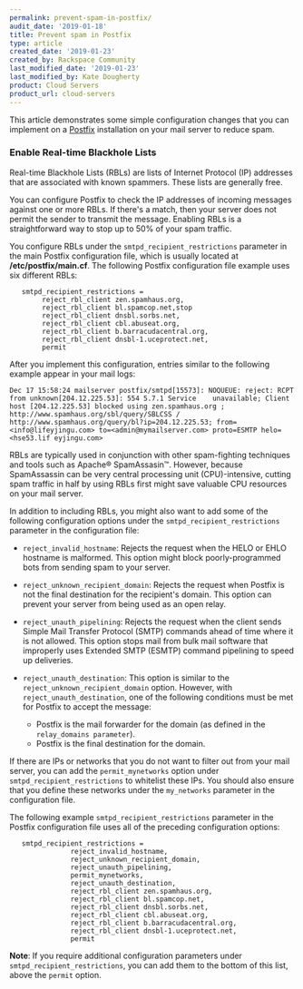 ```yaml
---
permalink: prevent-spam-in-postfix/
audit_date: '2019-01-18'
title: Prevent spam in Postfix
type: article
created_date: '2019-01-23'
created_by: Rackspace Community
last_modified_date: '2019-01-23'
last_modified_by: Kate Dougherty
product: Cloud Servers
product_url: cloud-servers
---
```


This article demonstrates some simple configuration changes that you can implement on 
a [Postfix](http://www.postfix.org) installation on your mail server to reduce spam.

### Enable Real-time Blackhole Lists

Real-time Blackhole Lists (RBLs) are lists of Internet Protocol (IP) addresses that are associated with known spammers. These lists are generally free. 

You can configure Postfix to check the IP addresses of incoming messages against one or more RBLs. If there's a match, then your server does not permit the sender to transmit the message. Enabling RBLs is a straightforward way to stop up to 50% of your spam traffic. 

You configure RBLs under the `smtpd_recipient_restrictions` parameter in the main Postfix configuration file, which is usually located at **/etc/postfix/main.cf**. The following Postfix configuration file example uses six different RBLs:

       smtpd_recipient_restrictions =
            reject_rbl_client zen.spamhaus.org,
            reject_rbl_client bl.spamcop.net,stop
            reject_rbl_client dnsbl.sorbs.net,
            reject_rbl_client cbl.abuseat.org,
            reject_rbl_client b.barracudacentral.org,
            reject_rbl_client dnsbl-1.uceprotect.net,
            permit

After you implement this configuration, entries similar to the following example appear in your mail logs:

    Dec 17 15:58:24 mailserver postfix/smtpd[15573]: NOQUEUE: reject: RCPT from unknown[204.12.225.53]: 554 5.7.1 Service    unavailable; Client host [204.12.225.53] blocked using zen.spamhaus.org ; http://www.spamhaus.org/sbl/query/SBLCSS / http://www.spamhaus.org/query/bl?ip=204.12.225.53; from=<info@lifeyjingu.com> to=<admin@mymailserver.com> proto=ESMTP helo=<hse53.lif eyjingu.com>

RBLs are typically used in conjunction with other spam-fighting techniques and tools such as Apache&reg; SpamAssasin&trade;. However, because SpamAssassin can be very central processing unit (CPU)-intensive, cutting spam traffic in half by using RBLs first might save valuable CPU resources on your mail server.

In addition to including RBLs, you might also want to add some of the following configuration options under the `smtpd_recipient_restrictions` parameter in the configuration file:

- `reject_invalid_hostname`: Rejects the request when the HELO or EHLO hostname is malformed. This option might block 
  poorly-programmed bots from sending spam to your server.

- `reject_unknown_recipient_domain`: Rejects the request when Postfix is not the final destination for the recipient's domain. 
  This option can prevent your server from being used as an open relay.

- `reject_unauth_pipelining`: Rejects the request when the client sends Simple Mail Transfer Protocol (SMTP) commands ahead of 
  time where it is not allowed. This option stops mail from bulk mail software that improperly uses Extended SMTP (ESMTP) 
  command pipelining to speed up deliveries.

- `reject_unauth_destination`: This option is similar to the `reject_unknown_recipient_domain` option. However, 
  with `reject_unauth_destination`, one of the following conditions must be met for Postfix to accept the message: 
  
  - Postfix is the mail forwarder for the domain (as defined in the `relay_domains parameter`). 
  - Postfix is the final destination for the domain. 

If there are IPs or networks that you do not want to filter out from your mail server, you can add the `permit_mynetworks` option under `smtpd_recipient_restrictions` to whitelist these IPs. You should also ensure that you define these networks under the `my_networks` parameter in the configuration file.

The following example `smtpd_recipient_restrictions` parameter in the Postfix configuration file uses all of the preceding configuration options:

       smtpd_recipient_restrictions =
                   reject_invalid_hostname,
                   reject_unknown_recipient_domain,
                   reject_unauth_pipelining,
                   permit_mynetworks,
                   reject_unauth_destination,
                   reject_rbl_client zen.spamhaus.org,
                   reject_rbl_client bl.spamcop.net,
                   reject_rbl_client dnsbl.sorbs.net,
                   reject_rbl_client cbl.abuseat.org,
                   reject_rbl_client b.barracudacentral.org,
                   reject_rbl_client dnsbl-1.uceprotect.net,
                   permit

**Note**: If you require additional configuration parameters under `smtpd_recipient_restrictions`, you can add them to the bottom of this list, above the `permit` option.
